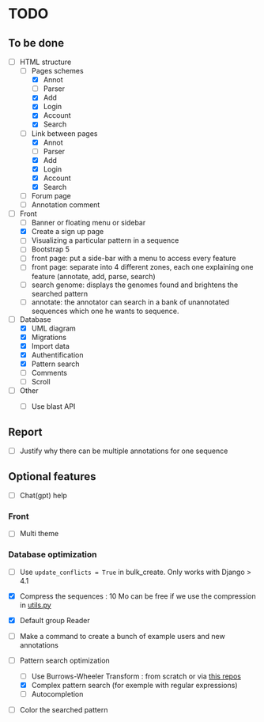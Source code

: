 # TODO

## To be done

- [ ] HTML structure
    - [ ] Pages schemes
        - [X] Annot
        - [ ] Parser
        - [X] Add
        - [X] Login
        - [X] Account
        - [X] Search 
    - [ ] Link between pages
        - [X] Annot
        - [ ] Parser
        - [X] Add
        - [X] Login
        - [X] Account
        - [X] Search
    - [ ] Forum page
    - [ ] Annotation comment

- [ ] Front
    - [ ] Banner or floating menu or sidebar
    - [X] Create a sign up page
    - [ ] Visualizing a particular pattern in a sequence
    - [ ] Bootstrap 5
    - [ ] front page: put a side-bar with a menu to access every feature
    - [ ] front page: separate into 4 different zones, each one explaining one feature (annotate, add, parse, search)
    - [ ] search genome: displays the genomes found and brightens the searched pattern
    - [ ] annotate: the annotator can search in a bank of unannotated sequences which one he wants to sequence.

- [ ] Database
    - [X] UML diagram
    - [X] Migrations
    - [X] Import data
    - [X] Authentification
    - [X] Pattern search
    - [ ] Comments
    - [ ] Scroll
- [ ] Other
    - [ ] Use blast API


## Report

- [ ] Justify why there can be multiple annotations for one sequence

## Optional features

- [ ] Chat(gpt) help

### Front

- [ ] Multi theme

### Database optimization

- [ ] Use `update_conflicts = True` in bulk_create. Only works with Django > 4.1
- [X] Compress the sequences : 10 Mo can be free if we use the compression in [utils.py](source/bacterial_genome_annotation/utils.py)
- [X] Default group Reader
- [ ] Make a command to create a bunch of example users and new annotations
- [ ] Pattern search optimization
    - [ ] Use Burrows-Wheeler Transform : from scratch or via [this repos](https://github.com/Axl-Lvy/Index-structure-and-mapping)
    - [X] Complex pattern search (for exemple with regular expressions)
    - [ ] Autocompletion
- [ ] Color the searched pattern

